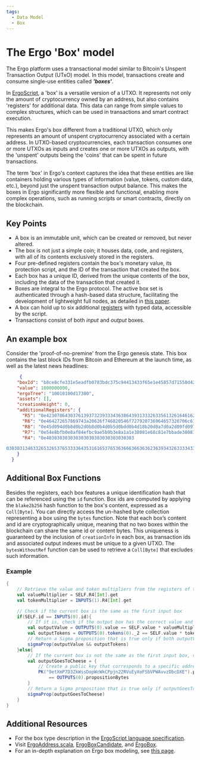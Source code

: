 ```yaml
---
tags:
  - Data Model
  - Box
---
```


# The Ergo 'Box' model

The Ergo platform uses a transactional model similar to Bitcoin's Unspent Transaction Output (UTxO) model. In this model, transactions create and consume single-use entities called ***'boxes'***. 

In [ErgoScript](ergoscript.md), a 'box' is a versatile version of a UTXO. It represents not only the amount of cryptocurrency owned by an address, but also contains 'registers' for additional data. This data can range from simple values to complex structures, which can be used in transactions and smart contract execution.

This makes Ergo's box different from a traditional UTXO, which only represents an amount of unspent cryptocurrency associated with a certain address. In UTXO-based cryptocurrencies, each transaction consumes one or more UTXOs as inputs and creates one or more UTXOs as outputs, with the 'unspent' outputs being the 'coins' that can be spent in future transactions.

The term 'box' in Ergo's context captures the idea that these entities are like containers holding various types of information (value, tokens, custom data, etc.), beyond just the unspent transaction output balance. This makes the boxes in Ergo significantly more flexible and functional, enabling more complex operations, such as running scripts or smart contracts, directly on the blockchain.


## Key Points

- A box is an immutable unit, which can be created or removed, but never altered. 
- The box is not just a simple coin; it houses data, code, and registers, with all of its contents exclusively stored in the registers. 
- Four pre-defined registers contain the box's monetary value, its protection script, and the ID of the transaction that created the box.
- Each box has a unique ID, derived from the unique contents of the box, including the data of the transaction that created it.
- Boxes are integral to the Ergo protocol. The active box set is authenticated through a hash-based data structure, facilitating the development of lightweight full nodes, as detailed in [this paper](https://eprint.iacr.org/2016/994). 
- A box can hold up to six additional [registers](registers.md) with typed data, accessible by the script.
- Transactions consist of both *input* and *output* boxes. 


## An example box 

Consider the 'proof-of-no-premine' from the Ergo genesis state. This box contains the last block IDs from Bitcoin and Ethereum at the launch time, as well as the latest news headlines:

```JSON
     {
    "boxId": "b8ce8cfe331e5eadfb0783bdc375c94413433f65e1e45857d71550d42e4d83bd",
    "value": 1000000000,
    "ergoTree": "10010100d17300",
    "assets": [],
    "creationHeight": 0,
    "additionalRegisters": {
      "R5": "0e42307864303761393732393334363864393133326335613261646162326535326132333030396536373938363038653437623064323632336337653365393233343633",
      "R6": "0e464272657869743a20626f746820546f727920736964657320706c617920646f776e207269736b206f66206e6f2d6465616c20616674657220627573696e65737320616c61726d",
      "R8": "0e45d094d0b8d0b2d0b8d0b4d0b5d0bdd0b4d18b20d0a7d0a2d09fd09720d0b2d18bd180d0b0d181d182d183d18220d0bdd0b02033332520d0bdd0b020d0b0d0bad186d0b8d18e",
      "R7": "0e54e8bfb0e8af84efbc9ae5b9b3e8a1a1e38081e68c81e7bbade38081e58c85e5aeb9e28094e28094e696b0e697b6e4bba3e5ba94e5afb9e585a8e79083e58c96e68c91e68898e79a84e4b8ade59bbde4b98be98193",
      "R4": "0e403030303030303030303030303030303

0303031346332653265376533336435316165376536366636636362363934326333343337313237623336633333373437"
    }
  }
```

## Additional Box Functions

Besides the registers, each box features a unique identification hash that can be referenced using the `id` function. Box ids are computed by applying the `blake2b256` hash function to the box's content, expressed as a `Coll[Byte]`. You can directly access the un-hashed byte collection representing a box using the `bytes` function. Note that each box’s content and id are cryptographically unique, meaning that no two boxes within the blockchain can share the same id or content bytes. This uniqueness is guaranteed by the inclusion of `creationInfo` in each box, as transaction ids and associated output indexes must be unique to a given UTXO. The `bytesWithoutRef` function can be used to retrieve a `Coll[Byte]` that excludes such information.

### Example

```scala
{
	// Retrieve the value and token multipliers from the registers of the current box
	val valueMultiplier = SELF.R4[Int].get
	val tokenMultiplier = INPUTS(1).R4[Int].get

	// Check if the current box is the same as the first input box
	if(SELF.id == INPUTS(0).id){
		// If it is, check if the output box has the correct value and token amounts
		val outputValue = OUTPUTS(0).value == SELF.value * valueMultiplier 
		val outputTokens = OUTPUTS(0).tokens(0)._2 == SELF.value * tokenMultiplier 
		// Return a Sigma proposition that is true only if both outputValue and outputTokens are true
		sigmaProp(outputValue && outputTokens)
	}else{
		// If the current box is not the same as the first input box, check if the output goes to a specified address
		val outputGoesToCheese = {
			// Create a public key that corresponds to a specific address
			PK("9etXmP7D3ZkWssDopWcWkCPpjn22RVuEyXoFSbVPWAvvzDbcDXE").propBytes
				== OUTPUTS(0).propositionBytes
		}
		// Return a Sigma proposition that is true only if outputGoesToCheese is true
		sigmaProp(outputGoesToCheese)
	}
}
```

## Additional Resources

- For the box type description in the [ErgoScript language specification](https://github.com/ScorexFoundation/sigmastate-interpreter/blob/develop/docs/LangSpec.md#box-type).
- Visit [ErgoAddress.scala](https://github.com/ScorexFoundation/sigmastate-interpreter/blob/ec71a6f988f7412bc36199f46e7ad8db643478c7/sigmastate/src/main/scala/org/ergoplatform/ErgoAddress.scala), [ErgoBoxCandidate](https://github.com/ScorexFoundation/sigmastate-interpreter/blob/develop/interpreter/shared/src/main/scala/org/ergoplatform/ErgoBoxCandidate.scala#L24-L43), and [ErgoBox](https://github.com/ScorexFoundation/sigmastate-interpreter/blob/develop/interpreter/shared/src/main/scala/org/ergoplatform/ErgoBox.scala#L22-L59).
- For an in-depth explanation on Ergo box modeling, see [this page](box_modeling).
